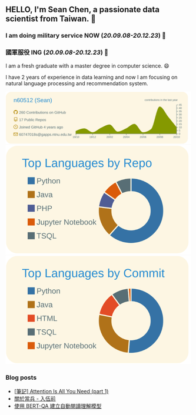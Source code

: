 ## HELLO, I'm Sean Chen, a passionate data scientist from Taiwan.  👋

### I am doing military service **NOW** (*20.09.08-20.12.23*) 💪
### 國軍服役 ING (*20.09.08-20.12.23*) 💪

I am a fresh graduate with a master degree in computer science. 😄

I have 2 years of experience in data learning and now I am focusing on natural language processing and recommendation system.

![](https://raw.githubusercontent.com/n60512/n60512/master/profile-summary-card-output/solarized/0-profile-details.svg)
![](https://raw.githubusercontent.com/n60512/n60512/master/profile-summary-card-output/solarized/1-repos-per-language.svg)
![](https://raw.githubusercontent.com/n60512/n60512/master/profile-summary-card-output/solarized/2-most-commit-language.svg)

### Blog posts
<!-- BLOG-POST-LIST:START -->
- [[筆記] Attention Is All You Need (part 1)](https://n60512.github.io/2020/09/07/transformer/)
- [關於當兵 - 入伍前](https://n60512.github.io/2020/09/06/militarylife_0906/)
- [使用 BERT-QA 建立自動閱讀理解模型](https://n60512.github.io/2020/08/27/BERT-QA/)
<!-- BLOG-POST-LIST:END -->

<!--
**n60512/n60512** is a ✨ _special_ ✨ repository because its `README.md` (this file) appears on your GitHub profile.

Here are some ideas to get you started:

- 🔭 I’m currently working on ...
- 🌱 I’m currently learning ...
- 👯 I’m looking to collaborate on ...
- 🤔 I’m looking for help with ...
- 💬 Ask me about ...
- 📫 How to reach me: ...
- 😄 Pronouns: ...
- ⚡ Fun fact: ...
-->
